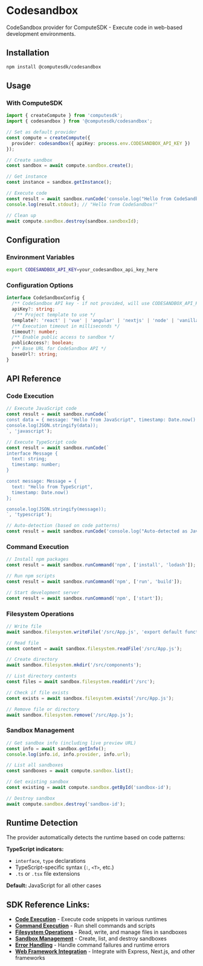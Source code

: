# Codesandbox

CodeSandbox provider for ComputeSDK - Execute code in web-based development environments.

## Installation

```bash
npm install @computesdk/codesandbox
```

## Usage

### With ComputeSDK

```typescript
import { createCompute } from 'computesdk';
import { codesandbox } from '@computesdk/codesandbox';

// Set as default provider
const compute = createCompute({ 
  provider: codesandbox({ apiKey: process.env.CODESANDBOX_API_KEY }) 
});

// Create sandbox
const sandbox = await compute.sandbox.create();

// Get instance
const instance = sandbox.getInstance();

// Execute code
const result = await sandbox.runCode('console.log("Hello from CodeSandbox!")');
console.log(result.stdout); // "Hello from CodeSandbox!"

// Clean up
await compute.sandbox.destroy(sandbox.sandboxId);
```


## Configuration

### Environment Variables

```bash
export CODESANDBOX_API_KEY=your_codesandbox_api_key_here
```

### Configuration Options

```typescript
interface CodeSandboxConfig {
  /** CodeSandbox API key - if not provided, will use CODESANDBOX_API_KEY env var */
  apiKey?: string;
   /** Project template to use */
  template?: 'react' | 'vue' | 'angular' | 'nextjs' | 'node' | 'vanilla';
  /** Execution timeout in milliseconds */
  timeout?: number;
  /** Enable public access to sandbox */
  publicAccess?: boolean;
  /** Base URL for CodeSandbox API */
  baseUrl?: string;
}
```

## API Reference

### Code Execution

```typescript
// Execute JavaScript code
const result = await sandbox.runCode(`
const data = { message: "Hello from JavaScript", timestamp: Date.now() };
console.log(JSON.stringify(data));
`, 'javascript');

// Execute TypeScript code  
const result = await sandbox.runCode(`
interface Message {
  text: string;
  timestamp: number;
}

const message: Message = {
  text: "Hello from TypeScript",
  timestamp: Date.now()
};

console.log(JSON.stringify(message));
`, 'typescript');

// Auto-detection (based on code patterns)
const result = await sandbox.runCode('console.log("Auto-detected as JavaScript")');
```

### Command Execution

```typescript
// Install npm packages
const result = await sandbox.runCommand('npm', ['install', 'lodash']);

// Run npm scripts
const result = await sandbox.runCommand('npm', ['run', 'build']);

// Start development server
const result = await sandbox.runCommand('npm', ['start']);
```

### Filesystem Operations

```typescript
// Write file
await sandbox.filesystem.writeFile('/src/App.js', 'export default function App() { return <h1>Hello</h1>; }');

// Read file
const content = await sandbox.filesystem.readFile('/src/App.js');

// Create directory
await sandbox.filesystem.mkdir('/src/components');

// List directory contents
const files = await sandbox.filesystem.readdir('/src');

// Check if file exists
const exists = await sandbox.filesystem.exists('/src/App.js');

// Remove file or directory
await sandbox.filesystem.remove('/src/App.js');
```

### Sandbox Management

```typescript
// Get sandbox info (including live preview URL)
const info = await sandbox.getInfo();
console.log(info.id, info.provider, info.url);

// List all sandboxes
const sandboxes = await compute.sandbox.list();

// Get existing sandbox
const existing = await compute.sandbox.getById('sandbox-id');

// Destroy sandbox
await compute.sandbox.destroy('sandbox-id');
```

## Runtime Detection

The provider automatically detects the runtime based on code patterns:

**TypeScript indicators:**
- `interface`, `type` declarations
- TypeScript-specific syntax (`:`, `<T>`, etc.)
- `.ts` or `.tsx` file extensions

**Default:** JavaScript for all other cases

## SDK Reference Links:

- **[Code Execution](/docs/reference/code-execution)** - Execute code snippets in various runtimes
- **[Command Execution](/docs/reference/code-execution#basic-code-execution)** - Run shell commands and scripts
- **[Filesystem Operations](/docs/reference/filesystem)** - Read, write, and manage files in sandboxes
- **[Sandbox Management](/docs/reference/sandbox-management)** - Create, list, and destroy sandboxes
- **[Error Handling](/docs/reference/api-integration#error-handling)** - Handle command failures and runtime errors
- **[Web Framework Integration](/docs/reference/api-integration#web-framework-integration)** - Integrate with Express, Next.js, and other frameworks
